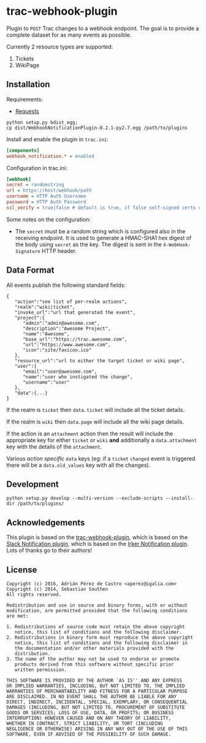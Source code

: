 # trac-webhook-plugin

Plugin to ```POST``` Trac changes to a webhook endpoint.
The goal is to provide a complete dataset for as many events as possible.

Currently 2 resource types are supported:
 1. Tickets
 1. WikiPage

## Installation

Requirements:

* [Requests](https://pypi.python.org/pypi/requests)

```
python setup.py bdist_egg;
cp dist/WebhookNotificationPlugin-0.2.1-py2.7.egg /path/to/plugins
```

Install and enable the plugin in `trac.ini`:

```ini
[components]
webhook_notification.* = enabled
```

Configuration in trac.ini:

```ini
[webhook]
secret = randomstring
url = https://host/webhook/path
username = HTTP Auth Username
password = HTTP Auth Password
ssl_verify = true|false # default is true, if false self-signed certs can be used
```

Some notes on the configuration:

* The `secret` must be a random string which is configured also in the
  receiving endpoint. It is used to generate a HMAC-SHA1 hex digest of the
  body using `secret` as the key. The digest is sent in the
  `X-WebHook-Signature` HTTP header.

## Data Format
All events publish the following standard fields: 
```
{
   "action":"see list of per-realm actions",
   "realm":"wiki|ticket",
   "invoke_url":"url that generated the event",
   "project":{
      "admin":"admin@awesome.com",
      "description":"Awesome Project",
      "name":"Awesome",
      "base_url":"https://trac.awesome.com",
      "url":"https://www.awesome.com",
      "icon":"site/favicon.ico"
   },
   "resource_url":"url to either the target ticket or wiki page",
   "user":{
      "email":"user@awesome.com",
      "name":"user who instigated the change",
      "username":"user"
   },
   "data":{...}
}
```
If the realm is `ticket` then `data.ticket` will include all the ticket details.

If the realm is `wiki` then `data.page` will include all the wiki page details.

If the action is an `attachment` action then the result will include the appropriate key for either `ticket` or `wiki` **and** additionally a `data.attachment` key with the details of the `attachment`.

Various *action specific* `data` keys (eg: if a `ticket` `changed` event is triggered there will be a `data.old_values` key with all the changes).


## Development

```python setup.py develop --multi-version --exclude-scripts --install-dir /path/to/plugins/```

## Acknowledgements

This plugin is based on the [trac-webhook-plugin](https://github.com/aperezdc/trac-webhook-plugin),
which is based on the [Slack Notification plugin](https://github.com/mandic-cloud/trac-slack-plugin),
which is based on the [Irker Notification plugin](https://github.com/Southen/trac-irker-plugin).
Lots of thanks go to their authors!


## License

```
Copyright (c) 2016, Adrián Pérez de Castro <aperez@igalia.com>
Copyright (c) 2014, Sebastian Southen
All rights reserved.

Redistribution and use in source and binary forms, with or without
modification, are permitted provided that the following conditions
are met:

1. Redistributions of source code must retain the above copyright
   notice, this list of conditions and the following disclaimer.
2. Redistributions in binary form must reproduce the above copyright
   notice, this list of conditions and the following disclaimer in
   the documentation and/or other materials provided with the
   distribution.
3. The name of the author may not be used to endorse or promote
   products derived from this software without specific prior
   written permission.

THIS SOFTWARE IS PROVIDED BY THE AUTHOR `AS IS'' AND ANY EXPRESS
OR IMPLIED WARRANTIES, INCLUDING, BUT NOT LIMITED TO, THE IMPLIED
WARRANTIES OF MERCHANTABILITY AND FITNESS FOR A PARTICULAR PURPOSE
ARE DISCLAIMED. IN NO EVENT SHALL THE AUTHOR BE LIABLE FOR ANY
DIRECT, INDIRECT, INCIDENTAL, SPECIAL, EXEMPLARY, OR CONSEQUENTIAL
DAMAGES (INCLUDING, BUT NOT LIMITED TO, PROCUREMENT OF SUBSTITUTE
GOODS OR SERVICES; LOSS OF USE, DATA, OR PROFITS; OR BUSINESS
INTERRUPTION) HOWEVER CAUSED AND ON ANY THEORY OF LIABILITY,
WHETHER IN CONTRACT, STRICT LIABILITY, OR TORT (INCLUDING
NEGLIGENCE OR OTHERWISE) ARISING IN ANY WAY OUT OF THE USE OF THIS
SOFTWARE, EVEN IF ADVISED OF THE POSSIBILITY OF SUCH DAMAGE.
```
